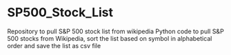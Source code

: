 # SP500_Stock_List
Repository to pull S&P 500 stock list from wikipedia
Python code to pull S&P 500 stocks from Wikipedia, sort the list based on symbol in alphabetical order and save the list as csv file
